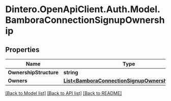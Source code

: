 # Dintero.OpenApiClient.Auth.Model.BamboraConnectionSignupOwnership

## Properties

Name | Type | Description | Notes
------------ | ------------- | ------------- | -------------
**OwnershipStructure** | **string** |  | [optional] 
**Owners** | [**List&lt;BamboraConnectionSignupOwnershipOwners&gt;**](BamboraConnectionSignupOwnershipOwners.md) |  | [optional] 

[[Back to Model list]](../README.md#documentation-for-models) [[Back to API list]](../README.md#documentation-for-api-endpoints) [[Back to README]](../README.md)

